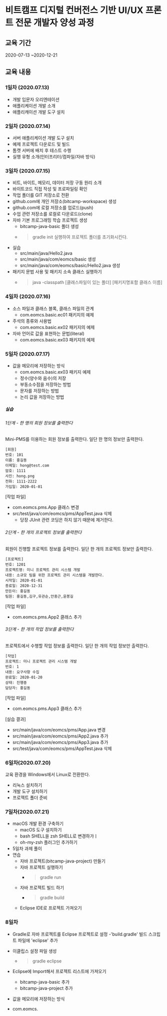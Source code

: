 # 비트캠프 디지털 컨버전스 기반 UI/UX 프론트 전문 개발자 양성 과정


## 교육 기간
2020-07-13 ~2020-12-21


## 교육 내용 

### 1일차 (2020.07.13)
- 개발 입문자 오리엔테이션
- 애플리케이션 개발 소개
- 애플리캐이션 개발 도구 설치

### 2일차 (2020.07.14)
- 서버 애플리케이션 개발 도구 설치
- 예제 프로젝트 다운로드 및 빌드
- 톰캣 서버에 배치 후 테스트 수행
- 실행 유형 소개(인터프리터/컴파일/자바 방식)

### 3일차 (2020.07.15)
- 비트, 바이트, 메모리, 데이터 저장 구동 원리 소개
- 바이트코드 직접 작성 및 프로파일링 확인
- 작업 폴더를 GIT 저장소로 전환
- github.com에 개인 저장소(bitcamp-workspace) 생성
- github.com에 로컬 저장소를 업로드(push)
- 수업 관련 저장소를 로컬로 다운로드(clone)
- 자바 기본 프로그래밍 학습 프로젝트 생성
    - bitcamp-java-basic 폴더 생성
    - > gradle init 실행하여 프로젝트 폴더를 초기화시킨다.
- 실습
    - src/main/java/Hello2.java
    - src/main/java/com/eomcs/basic 생성
    - src/main/java/com/eomcs/basic/Hello2.java 생성
- 패키지 문법 사용 및 패키지 소속 클래스 실행하기
    - > java -classpath [클래스파일이 있는 폴더] [패키지명포함 클래스 이름]

### 4일차 (2020.07.16)
- 소스 파일과 클래스 블록, 클래스 파일의 관계
    - com.eomcs.basic.ec01 패키지의 예제
- 주석의 종류와 사용법
    - com.eomcs.basic.ex02 패키지의 예제
- 자바 언어로 값을 표현하는 문법(literal)
    - com.eomcs.basic.ex03 패키지의 예제

### 5일차 (2020.07.17)
- 값을 메모리에 저장하는 방식
  - com.eomcs.basic.ex03 패키지 예제
  - 정수(양수와 음수)의 저장
  - 부동소수점을 저장하는 방법
  - 문자를 저장하는 방법
  - 논리 값을 저장하는 방법

##### 실습


###### 1단계 - 한 명의 회원 정보를 출력한다

Mini-PMS를 이용하는 회원 정보를 출력한다. 일단 한 명의 정보만 출력한다.

```console
[회원]
번호: 101
이름: 홍길동
이메일: hong@test.com
암호: 1111
사진: hong.png
전화: 1111-2222
가입일: 2020-01-01
```

[작업 파일]

- com.eomcs.pms.App  클래스 변경
- src/test/java/com/eomcs/pms/AppTest.java 삭제
  - 당장 JUnit 관련 코딩은 하지 않기 때문에 제거한다.

###### 2단계 - 한 개의 프로젝트 정보를 출력한다

회원이 진행할 프로젝트 정보를 출력한다. 일단 한 개의 프로젝트 정보만 출력한다.

```console
[프로젝트]
번호: 1201
프로젝트명: 미니 프로젝트 관리 시스템 개발
내용: 소규모 팀을 위한 프로젝트 관리 시스템을 개발한다.
시작일: 2020-01-01
종료일: 2020-12-31
만든이: 홍길동
팀원: 홍길동,김구,유관순,안중근,윤봉길
```

[작업 파일]

- com.eomcs.pms.App2  클래스 추가
  
###### 3단계 - 한 개의 작업 정보를 출력한다

프로젝트에서 수행할 작업 정보를 출력한다. 일단 한 개의 작업 정보만 출력한다.

```console
[작업]
프로젝트: 미니 프로젝트 관리 시스템 개발
번호: 1
내용: 요구사항 수집
완료일: 2020-01-20
상태: 진행중
담당자: 홍길동
```

[작업 파일]

- com.eomcs.pms.App3  클래스 추가


[실습 결과]

- src/main/java/com/eomcs/pms/App.java 변경
- src/main/java/com/eomcs/pms/App2.java 추가
- src/main/java/com/eomcs/pms/App3.java 추가
- src/test/java/com/eomcs/pms/AppTest.java 삭제

### 6일차(2020.07.20)

교육 환경을 Windows에서 Linux로 전환한다.

- 리눅스 설치하기
- 개발 도구 설치하기
- 프로젝트 폴더 준비

### 7일차(2020.07.21)

- macOS 개발 환경 구축하기
    - macOS 도구 설치하기
    - bash SHELL을 zsh SHELL로 변경하가ㅣ
    - oh-my-zsh 플러그인 추가하기
- 5일차 과제 풀이
- 연습
    - 자바 프로젝트(bitcamp-java-project) 만들기
    - 자바 프로젝트 실행하기
        - > gradle run
    - 자바 프로젝트 빌드 하기 
        - > gradle build
    - Eclipse IDE로 프로젝트 가져오기

### 8일차

- Gradle로 자바 프로젝트를 Eclipse 프로젝트로 설정
    -'build.gradle' 빌드 스크립트 파일에 'eclipse' 추가
- 이클립스 설정 파일 생성
    - > gradle eclipse
- Eclipse에 Import해서 프로젝트 리스트에 가져오기
    - bitcamp-java-basic 추가
    - bitcamp-java-project 추가

- 값을 메모리에 저장하는 방식
 - com.eomcs.

